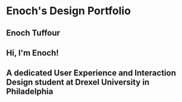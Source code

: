 # Enoch's Design Portfolio
## Enoch Tuffour
<!--
table of content
-welcome page
-work
-outside work
-about
-->
## Hi, I'm Enoch!
## A dedicated User Experience and Interaction Design student at Drexel University in Philadelphia